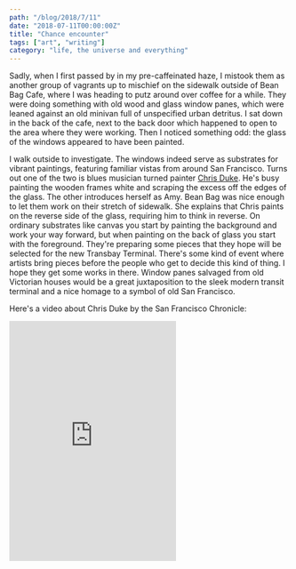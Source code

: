 ```yaml
---
path: "/blog/2018/7/11"
date: "2018-07-11T00:00:00Z"
title: "Chance encounter"
tags: ["art", "writing"]
category: "life, the universe and everything"
---
```


Sadly, when I first passed by in my pre-caffeinated haze, I mistook them as another group of vagrants up to mischief on the sidewalk outside of Bean Bag Cafe, where I was heading to putz around over coffee for a while. They were doing something with old wood and glass window panes, which were leaned against an old minivan full of unspecified urban detritus. I sat down in the back of the cafe, next to the back door which happened to open to the area where they were working. Then I noticed something odd: the glass of the windows appeared to have been painted.

I walk outside to investigate. The windows indeed serve as substrates for vibrant paintings, featuring familiar vistas from around San Francisco. Turns out one of the two is blues musician turned painter [Chris Duke](https://hoodline.com/2016/04/meet-chris-duke-blues-musician-window-art). He's busy painting the wooden frames white and scraping the excess off the edges of the glass. The other introduces herself as Amy. Bean Bag was nice enough to let them work on their stretch of sidewalk. She explains that Chris paints on the reverse side of the glass, requiring him to think in reverse. On ordinary substrates like canvas you start by painting the background and work your way forward, but when painting on the back of glass you start with the foreground. They're preparing some pieces that they hope will be selected for the new Transbay Terminal. There's some kind of event where artists bring pieces before the people who get to decide this kind of thing. I hope they get some works in there. Window panes salvaged from old Victorian houses would be a great juxtaposition to the sleek modern transit terminal and a nice homage to a symbol of old San Francisco.

Here's a video about Chris Duke by the San Francisco Chronicle:

<iframe height="432" src="https://www.youtube.com/embed/Uyba6zFCYDM" frameborder="0" allow="encrypted-media" allowfullscreen></iframe>
